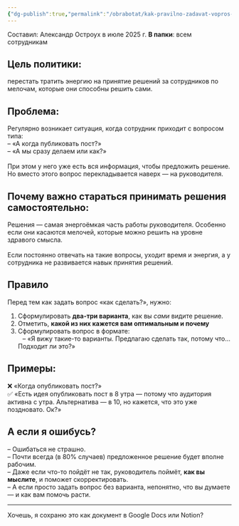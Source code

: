 ```yaml
---
{"dg-publish":true,"permalink":"/obrabotat/kak-pravilno-zadavat-vopros-rukovoditelyu-chtoby-ne-perekladyvat-reshenie-naverh/"}
---
```


Составил: Александр Остроух в июле 2025 г.
**В папки**: всем сотрудникам

## Цель политики:
перестать тратить энергию на принятие решений за сотрудников по мелочам, которые они способны решить сами.

## Проблема:
Регулярно возникает ситуация, когда сотрудник приходит с вопросом типа:  
– «А когда публиковать пост?»  
– «А мы сразу делаем или как?»  
⠀  
При этом у него уже есть вся информация, чтобы предложить решение. Но вместо этого вопрос перекладывается наверх — на руководителя.

## Почему важно стараться принимать решения самостоятельно:
Решения — самая энергоёмкая часть работы руководителя. Особенно если они касаются мелочей, которые можно решить на уровне здравого смысла.  
⠀  
Если постоянно отвечать на такие вопросы, уходит время и энергия, а у сотрудника не развивается навык принятия решений.

## Правило
Перед тем как задать вопрос «как сделать?», нужно:
1. Сформулировать **два-три варианта**, как вы _сами_ видите решение.
2. Отметить, **какой из них кажется вам оптимальным и почему**
3. Сформулировать вопрос в формате:  
    ⠀– «Я вижу такие-то варианты. Предлагаю сделать так, потому что… Подходит ли это?»

## Примеры:
❌ «Когда опубликовать пост?»  
✅ «Есть идея опубликовать пост в 8 утра — потому что аудитория активна с утра. Альтернатива — в 10, но кажется, что это уже поздновато. Ок?»

## А если я ошибусь?
– Ошибаться не страшно.  
– Почти всегда (в 80% случаев) предложенное решение будет вполне рабочим.  
– Даже если что-то пойдёт не так, руководитель поймёт, **как вы мыслите**, и поможет скорректировать.  
– А если просто задать вопрос без варианта, непонятно, что вы думаете — и как вам помочь расти.

---

Хочешь, я сохраню это как документ в Google Docs или Notion?
